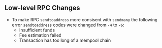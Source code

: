 Low-level RPC Changes
---------------------

- To make RPC `sendtoaddress` more consisent with `sendmany` the following error
    `sendtoaddress` codes were changed from `-4` to `-6`:
  - Insufficient funds
  - Fee estimation failed
  - Transaction has too long of a mempool chain
